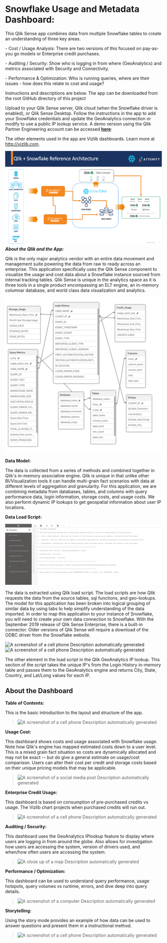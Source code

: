 # Snowflake Usage and Metadata Dashboard:

This Qlik Sense app combines data from multiple Snowflake tables to
create an understanding of three key areas.

\- Cost / Usage Analysis: There are two versions of this focused on
pay-as-you go models or Enterprise credit purchases.

\- Auditing / Security: Show who is logging in from where (GeoAnalytics)
and metrics associated with Security and Connectivity.

\- Performance & Optimization: Who is running queries, where are their
issues - how does this relate to cost and usage?

Instructions and descriptions are below. The app can be downloaded
from the root GitHub directory of this project

Upload to your Qlik Sense server, Qlik cloud (when the Snowflake driver
is enabled), or Qlik Sense Desktop. Follow the instructions in the app
to add your Snowflake credentials and update the GeoAnalytics connection
or modify to use a public IP lookup service. A demo version using the
Qlik Partner Engineering account can be accessed
[**here**](https://pe.qlik.com/sense/app/c9d2fe49-1afa-4982-a3b8-95d3ca7e63b5):

The other elements used in the app are Vizlib dashboards. Learn more at
<http://vizlib.com>.

![](./media/image1.png)
***About the Qlik and the App:***

Qlik is the only major analytics vendor with an entire data movement and
management suite powering the data from raw to ready across an
enterprise. This application specifically uses the Qlik Sense component
to visualize the usage and cost data about a Snowflake instance sourced
from internal tracking tables. Qlik Sense is unique in the analytics
space as it is three tools in a single product encompassing an ELT
engine, an in-memory columnar database, and world class data
visualization and analytics.

![](./media/image2.jpeg)

**Data Model:**

The data is collected from a series of methods and combined together in
Qlik's in-memory associative engine. Qlik is unique in that unlike other
BI/Visualization tools it can handle multi-grain fact scenarios with
data at different levels of aggregation and granularity. For this
application, we are combining metadata from databases, tables, and
columns with query performance data, login information, storage costs,
and usage costs. We also perform dynamic IP lookups to get geospatial
information about user IP locations.

**Data Load Script:**

![](./media/image3.jpeg)

The data is extracted using Qlik load script. The load scripts are how
Qlik requests the data from the source tables, sql functions, and
geo-lookups. The model for this application has been broken into logical
grouping of similar data by using tabs to help simplify understanding of
the data imported. In order to map this application to your instance of
Snowflake, you will need to create your own data connection to
Snowflake. With the September 2019 release of Qlik Sense Enterprise,
there is a built-in connector. Older versions of Qlik Sense will require
a download of the ODBC driver from the Snowflake website.

![A screenshot of a cell phone Description automatically
generated](./media/image4.jpeg)![A screenshot of a cell phone Description
automatically
generated](./media/image5.jpeg)

The other element in the load script in the Qlik GeoAnalytics IP lookup.
This section of the script takes the unique IP's from the Login History
in-memory table and passes them to the GeoAnalytics engine and returns
City, State, Country, and Lat/Long values for each IP.

## About the Dashboard

**Table of Contents:**

This is the basic introduction to the layout and structure of the app.

> ![A screenshot of a cell phone Description automatically
> generated](./media/image6.jpeg)

**Usage Cost:**

This dashboard shows costs and usage associated with Snowflake usage.
Note how Qlik's engine has mapped estimated costs down to a user level.
This is a mixed grain fact situation so costs are dynamically allocated
and may not be exact -- but do give a general estimate on usage/cost
comparison. Users can alter their cost per credit and storage costs
based on their unique pricing models that may be applicable.

> ![A screenshot of a social media post Description automatically
> generated](./media/image7.jpeg)

**Enterprise Credit Usage:**

This dashboard is based on consumption of pre-purchased credits vs
usage. The Vizlib chart projects when purchased credits will run out.

> ![A screenshot of a cell phone Description automatically
> generated](./media/image8.jpeg)

**Auditing / Security:**

This dashboard uses the GeoAnalytics IPlookup feature to display where
users are logging in from around the globe. Also allows for
investigation how users are accessing the system, version of drivers
used, and when/how often users are accessing the system.

> ![A close up of a map Description automatically
> generated](./media/image9.jpeg)

**Performance / Optimization:**

This dashboard can be used to understand query performance, usage
hotspots, query volumes vs runtime, errors, and dive deep into query
details.

> ![A screenshot of a computer Description automatically
> generated](./media/image10.jpeg)

**Storytelling:**

Using the story mode provides an example of how data can be used to
answer questions and present them in a instructional method.

> ![A screenshot of a cell phone Description automatically
> generated](./media/image11.jpeg)
